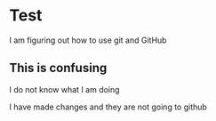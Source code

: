 # Test
I am figuring out how to use git and GitHub

## This is confusing
I do not know what I am doing

I have made changes and they are not going to github
